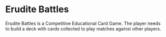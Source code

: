 # Erudite Battles

Erudite Battles is a Competitive Educational Card Game.  The player needs to build a deck with cards collected to play matches against other players.
